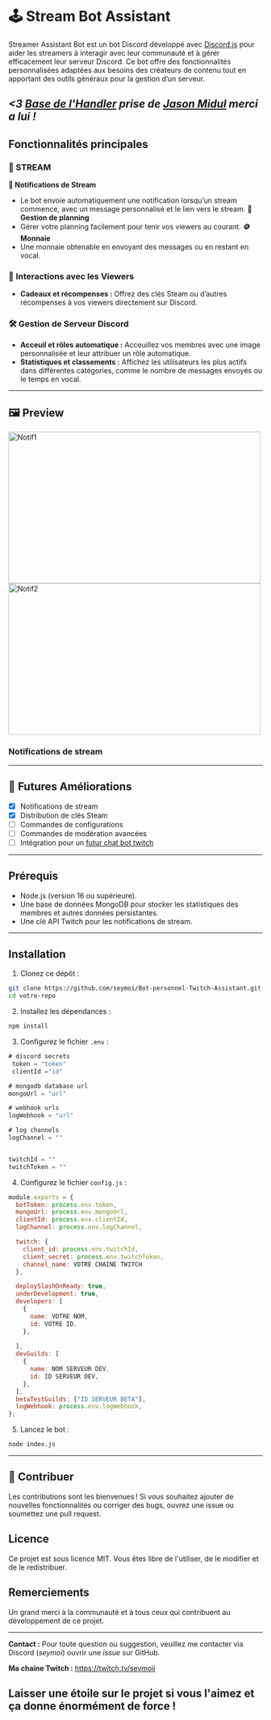 # 🕹️ Stream Bot Assistant

Streamer Assistant Bot est un bot Discord développé avec [Discord.js](https://discord.js.org/)  pour aider les streamers à interagir avec leur communauté et à gérer efficacement leur serveur Discord. Ce bot offre des fonctionnalités personnalisées adaptées aux besoins des créateurs de contenu tout en apportant des outils généraux pour la gestion d’un serveur.


*<3 [Base de l'Handler](https://github.com/jasonmidul/Discord.js-v14-Bot-Handler) prise de [Jason Midul](https://github.com/jasonmidul) merci a lui !*
---

## Fonctionnalités principales

### 🎥 STREAM
 **📢 Notifications de Stream**
 - Le bot envoie automatiquement une notification lorsqu’un stream commence, avec un message personnalisé et le lien vers le stream.
 **📆 Gestion de planning**
 - Gérer votre planning facilement pour tenir vos viewers au courant.
 **🪙 Monnaie**
 - Une monnaie obtenable en envoyant des messages ou en restant en vocal.

### 🎁 Interactions avec les Viewers
- **Cadeaux et récompenses :** Offrez des clés Steam ou d’autres récompenses à vos viewers directement sur Discord.

### 🛠️ Gestion de Serveur Discord
- **Acceuil et rôles automatique :** Acceuillez vos membres avec une image personnalisée et leur attribuer un rôle automatique.
- **Statistiques et classements :** Affichez les utilisateurs les plus actifs dans différentes catégories, comme le nombre de messages envoyés ou le temps en vocal.

---

## 🖼️ Preview

<img src="img/preview/img1.jpg" alt="Notif1" width="500" height="300"><br />
<img src="img/preview/img2.jpg" alt="Notif2" width="500" height="300"><br />
<h3>Notifications de stream<br />

---

## 🚀 Futures Améliorations
- [x] Notifications de stream  
- [x] Distribution de clés Steam  
- [ ] Commandes de configurations
- [ ] Commandes de modération avancées  
- [ ] Intégration pour un [futur chat bot twitch](https://github.com/seymoi/Twitch-Bot)

---

## Prérequis
- Node.js (version 16 ou supérieure).
- Une base de données MongoDB pour stocker les statistiques des membres et autres données persistantes.
- Une clé API Twitch pour les notifications de stream.
---
## Installation
1. Clonez ce dépôt :
```bash
git clone https://github.com/seymoi/Bot-personnel-Twitch-Assistant.git
cd votre-repo
```
2. Installez les dépendances :
```bash
npm install
```
3. Configurez le fichier `.env` :
```javascript
# discord secrets
 token = "token"
 clientId ="id"

# mongodb database url
mongoUrl = "url"

# webhook urls
logWebhook = "url"

# log channels
logChannel = ""


twitchId = ""
twitchToken = ""
```
4. Configurez le fichier `config.js` :
```javascript
module.exports = {
  botToken: process.env.token,
  mongoUrl: process.env.mongoUrl,
  clientId: process.env.clientId,
  logChannel: process.env.logChannel,

  twitch: {
    client_id: process.env.twitchId,
    client_secret: process.env.twitchToken,
    channel_name: VOTRE CHAINE TWITCH
  },

  deploySlashOnReady: true,
  underDevelopment: true,
  developers: [
    {
      name: VOTRE NOM,
      id: VOTRE ID,
    },
    
  ],
  devGuilds: [
    {
      name: NOM SERVEUR DEV,
      id: ID SERVEUR DEV,
    },
  ],
  betaTestGuilds: ["ID SERVEUR BETA"],
  logWebhook: process.env.logWebhook,
};
```
5. Lancez le bot :
```bash
node index.js
```

---

## 🤝 Contribuer
Les contributions sont les bienvenues ! Si vous souhaitez ajouter de nouvelles fonctionnalités ou corriger des bugs, ouvrez une issue ou soumettez une pull request.

## Licence
Ce projet est sous licence MIT. Vous êtes libre de l'utiliser, de le modifier et de le redistribuer.

## Remerciements
Un grand merci à la communauté et à tous ceux qui contribuent au développement de ce projet.

---

**Contact :** Pour toute question ou suggestion, veuillez me contacter via Discord (*seymoi*) ouvrir une *issue* sur GitHub.

**Ma chaine Twitch :** https://twitch.tv/seymoii

## **Laisser une étoile sur le projet si vous l'aimez et ça donne énormément de force !**


